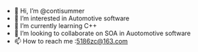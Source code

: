 - 👋 Hi, I’m @contisummer
- 👀 I’m interested in Automotive software
- 🌱 I’m currently learning C++
- 💞️ I’m looking to collaborate on SOA in Auotomotive software
- 📫 How to reach me :5186zc@163.com

<!---
contisummer/contisummer is a ✨ special ✨ repository because its `README.md` (this file) appears on your GitHub profile.
You can click the Preview link to take a look at your changes.
--->
